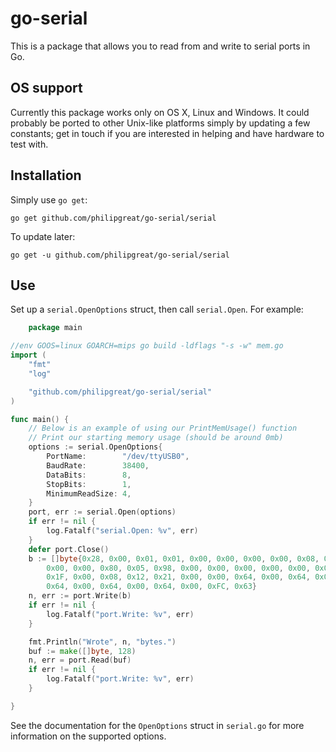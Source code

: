 go-serial
=========

This is a package that allows you to read from and write to serial ports in Go.


OS support
----------

Currently this package works only on OS X, Linux and Windows. It could probably be ported
to other Unix-like platforms simply by updating a few constants; get in touch if
you are interested in helping and have hardware to test with.


Installation
------------

Simply use `go get`:

    go get github.com/philipgreat/go-serial/serial

To update later:

    go get -u github.com/philipgreat/go-serial/serial


Use
---

Set up a `serial.OpenOptions` struct, then call `serial.Open`. For example:

````go
    package main

//env GOOS=linux GOARCH=mips go build -ldflags "-s -w" mem.go
import (
	"fmt"
	"log"

	"github.com/philipgreat/go-serial/serial"
)

func main() {
	// Below is an example of using our PrintMemUsage() function
	// Print our starting memory usage (should be around 0mb)
	options := serial.OpenOptions{
		PortName:        "/dev/ttyUSB0",
		BaudRate:        38400,
		DataBits:        8,
		StopBits:        1,
		MinimumReadSize: 4,
	}
	port, err := serial.Open(options)
	if err != nil {
		log.Fatalf("serial.Open: %v", err)
	}
	defer port.Close()
	b := []byte{0x28, 0x00, 0x01, 0x01, 0x00, 0x00, 0x00, 0x00, 0x08, 0x00,
		0x00, 0x00, 0x80, 0x05, 0x98, 0x00, 0x00, 0x00, 0x00, 0x00, 0x00,
		0x1F, 0x00, 0x08, 0x12, 0x21, 0x00, 0x00, 0x64, 0x00, 0x64, 0x00,
		0x64, 0x00, 0x64, 0x00, 0x64, 0x00, 0xFC, 0x63}
	n, err := port.Write(b)
	if err != nil {
		log.Fatalf("port.Write: %v", err)
	}

	fmt.Println("Wrote", n, "bytes.")
	buf := make([]byte, 128)
	n, err = port.Read(buf)
	if err != nil {
		log.Fatalf("port.Write: %v", err)
	}

}

````

See the documentation for the `OpenOptions` struct in `serial.go` for more
information on the supported options.
